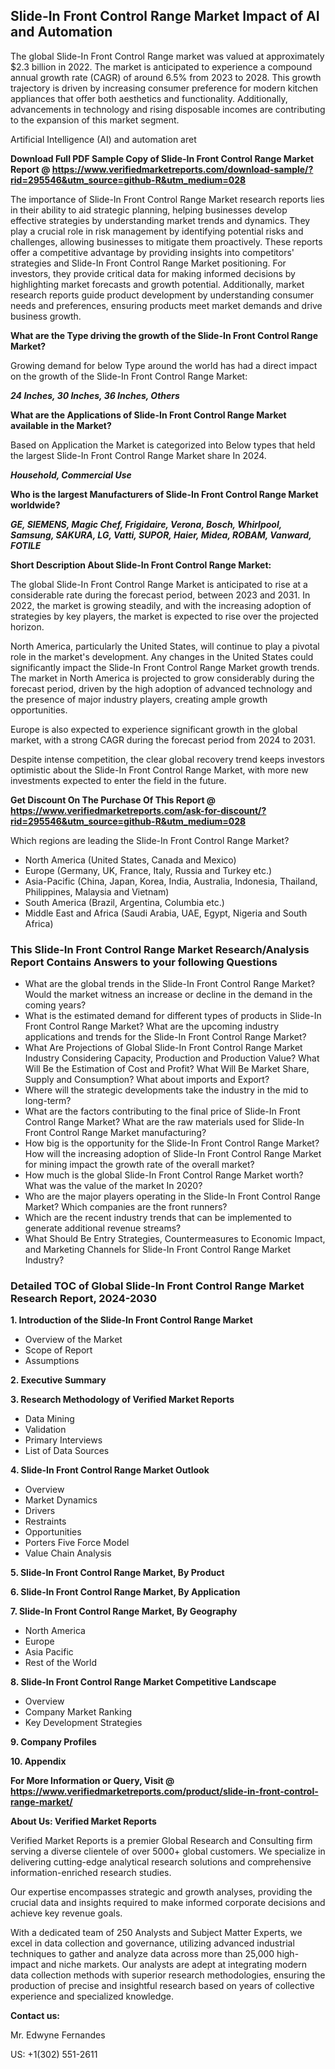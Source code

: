<h2>Slide-In Front Control Range Market Impact of AI and Automation</h2><p>The global Slide-In Front Control Range market was valued at approximately $2.3 billion in 2022. The market is anticipated to experience a compound annual growth rate (CAGR) of around 6.5% from 2023 to 2028. This growth trajectory is driven by increasing consumer preference for modern kitchen appliances that offer both aesthetics and functionality. Additionally, advancements in technology and rising disposable incomes are contributing to the expansion of this market segment.</p><p>Artificial Intelligence (AI) and automation aret</p><p id="" class=""><strong>Download Full PDF Sample Copy of Slide-In Front Control Range Market Report @ <a href="https://www.verifiedmarketreports.com/download-sample/?rid=295546&utm_source=github-R&utm_medium=028" target="_blank">https://www.verifiedmarketreports.com/download-sample/?rid=295546&utm_source=github-R&utm_medium=028</a></strong></p><p>The importance of&nbsp;Slide-In Front Control Range Market research reports lies in their ability to aid strategic planning, helping businesses develop effective strategies by understanding market trends and dynamics. They play a crucial role in risk management by identifying potential risks and challenges, allowing businesses to mitigate them proactively. These reports offer a competitive advantage by providing insights into competitors' strategies and Slide-In Front Control Range Market positioning. For investors, they provide critical data for making informed decisions by highlighting market forecasts and growth potential. Additionally, market research reports guide product development by understanding consumer needs and preferences, ensuring products meet market demands and drive business growth.</p><p><strong>What are the&nbsp;Type driving the growth of the Slide-In Front Control Range Market?</strong></p><p id="" class="">Growing demand for below Type around the world has had a direct impact on the growth of the Slide-In Front Control Range Market:</p><em><strong>24 Inches, 30 Inches, 36 Inches, Others</strong></em></p><strong>What are the&nbsp;Applications&nbsp;of Slide-In Front Control Range Market available in the Market?</strong></p><p id="" class="">Based on Application the Market is categorized into Below types that held the largest Slide-In Front Control Range Market share In 2024.</p><em><strong>Household, Commercial Use</strong></em></p><strong>Who is the largest Manufacturers of Slide-In Front Control Range Market worldwide?</strong></p><p><em><strong>GE, SIEMENS, Magic Chef, Frigidaire, Verona, Bosch, Whirlpool, Samsung, SAKURA, LG, Vatti, SUPOR, Haier, Midea, ROBAM, Vanward, FOTILE</strong></em></p><p id="" class=""><strong>Short Description About Slide-In Front Control Range Market:</strong></p><p>The global Slide-In Front Control Range Market is anticipated to rise at a considerable rate during the forecast period, between 2023 and 2031. In 2022, the market is growing steadily, and with the increasing adoption of strategies by key players, the market is expected to rise over the projected horizon.</p><p>North America, particularly the United States, will continue to play a pivotal role in the market's development. Any changes in the United States could significantly impact the Slide-In Front Control Range Market growth trends. The market in North America is projected to grow considerably during the forecast period, driven by the high adoption of advanced technology and the presence of major industry players, creating ample growth opportunities.</p><p>Europe is also expected to experience significant growth in the global market, with a strong CAGR during the forecast period from 2024 to 2031.</p><p>Despite intense competition, the clear global recovery trend keeps investors optimistic about the Slide-In Front Control Range Market, with more new investments expected to enter the field in the future.</p><p id="" class=""><strong>Get Discount On The Purchase Of This Report @ <a href="https://www.verifiedmarketreports.com/ask-for-discount/?rid=295546&utm_source=github-R&utm_medium=028" target="_blank">https://www.verifiedmarketreports.com/ask-for-discount/?rid=295546&utm_source=github-R&utm_medium=028</a></strong></p>Which regions are leading the Slide-In Front Control Range Market?</p><ul><li>North America (United States, Canada and Mexico)</li><li>Europe (Germany, UK, France, Italy, Russia and Turkey etc.)</li><li>Asia-Pacific (China, Japan, Korea, India, Australia, Indonesia, Thailand, Philippines, Malaysia and Vietnam)</li><li>South America (Brazil, Argentina, Columbia etc.)</li><li>Middle East and Africa (Saudi Arabia, UAE, Egypt, Nigeria and South Africa)</li></ul><h3 id="" class="">This Slide-In Front Control Range Market Research/Analysis Report Contains Answers to your following Questions</h3><ul><li>What are the global trends in the Slide-In Front Control Range Market? Would the market witness an increase or decline in the demand in the coming years?</li><li>What is the estimated demand for different types of products in Slide-In Front Control Range Market? What are the upcoming industry applications and trends for the Slide-In Front Control Range Market?</li><li>What Are Projections of Global Slide-In Front Control Range Market Industry Considering Capacity, Production and Production Value? What Will Be the Estimation of Cost and Profit? What Will Be Market Share, Supply and Consumption? What about imports and Export?</li><li>Where will the strategic developments take the industry in the mid to long-term?</li><li>What are the factors contributing to the final price of Slide-In Front Control Range Market? What are the raw materials used for Slide-In Front Control Range Market manufacturing?</li><li>How big is the opportunity for the Slide-In Front Control Range Market? How will the increasing adoption of Slide-In Front Control Range Market for mining impact the growth rate of the overall market?</li><li>How much is the global Slide-In Front Control Range Market worth? What was the value of the market In 2020?</li><li>Who are the major players operating in the Slide-In Front Control Range Market? Which companies are the front runners?</li><li>Which are the recent industry trends that can be implemented to generate additional revenue streams?</li><li>What Should Be Entry Strategies, Countermeasures to Economic Impact, and Marketing Channels for Slide-In Front Control Range Market Industry?</li></ul><h3 id="" class="">Detailed TOC of Global Slide-In Front Control Range Market Research Report, 2024-2030</h3><p id="" class=""><strong>1. Introduction of the Slide-In Front Control Range Market</strong></p><ul><li>Overview of the Market</li><li>Scope of Report</li><li>Assumptions</li></ul><p id="" class=""><strong>2. Executive Summary</strong></p><p id="" class=""><strong>3. Research Methodology of Verified Market Reports</strong></p><ul><li>Data Mining</li><li>Validation</li><li>Primary Interviews</li><li>List of Data Sources</li></ul><p id="" class=""><strong>4. Slide-In Front Control Range Market Outlook</strong></p><ul><li>Overview</li><li>Market Dynamics</li><li>Drivers</li><li>Restraints</li><li>Opportunities</li><li>Porters Five Force Model</li><li>Value Chain Analysis</li></ul><p id="" class=""><strong>5. Slide-In Front Control Range Market, By Product</strong></p><p id="" class=""><strong>6. Slide-In Front Control Range Market, By Application</strong></p><p id="" class=""><strong>7. Slide-In Front Control Range Market, By Geography</strong></p><ul><li>North America</li><li>Europe</li><li>Asia Pacific</li><li>Rest of the World</li></ul><p id="" class=""><strong>8. Slide-In Front Control Range Market Competitive Landscape</strong></p><ul><li>Overview</li><li>Company Market Ranking</li><li>Key Development Strategies</li></ul><p id="" class=""><strong>9. Company Profiles</strong></p><p id="" class=""><strong>10. Appendix</strong></p><p id="" class=""><strong>For More Information or Query, Visit @ <a href="https://www.verifiedmarketreports.com/product/slide-in-front-control-range-market/" target="_blank">https://www.verifiedmarketreports.com/product/slide-in-front-control-range-market/</a></strong></p><p id="" class=""><strong>About Us: Verified Market Reports</strong></p><p id="" class="">Verified Market Reports is a premier Global Research and Consulting firm serving a diverse clientele of over 5000+ global customers. We specialize in delivering cutting-edge analytical research solutions and comprehensive information-enriched research studies.</p><p id="" class="">Our expertise encompasses strategic and growth analyses, providing the crucial data and insights required to make informed corporate decisions and achieve key revenue goals.</p><p id="" class="">With a dedicated team of 250 Analysts and Subject Matter Experts, we excel in data collection and governance, utilizing advanced industrial techniques to gather and analyze data across more than 25,000 high-impact and niche markets. Our analysts are adept at integrating modern data collection methods with superior research methodologies, ensuring the production of precise and insightful research based on years of collective experience and specialized knowledge.</p><p id="" class=""><strong>Contact us:</strong></p><p id="" class="">Mr. Edwyne Fernandes</p><p id="" class="">US: +1(302) 551-2611</p>